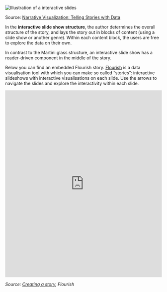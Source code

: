 <p class='center'>
<img src='Data%20story%20genres%20and%20structures%20854bd72307ad4dbda8a777a86347f3df/interactive-slides.png' alt='Illustration of a interactive slides' class='max-400' />
</p>

Source: [Narrative Visualization: Telling Stories with Data](https://cpb-us-e1.wpmucdn.com/sites.northwestern.edu/dist/3/3481/files/2015/02/Narrative_Visualization.pdf)

In the **interactive slide show structure**, the author determines the overall structure of the story, and lays the story out in blocks of content (using a slide show or another genre). Within each content block, the users are free to explore the data on their own.

In contrast to the Martini glass structure, an interactive slide show has a reader-driven component in the middle of the story.

Below you can find an embedded Flourish story. [Flourish](https://flourish.studio/) is a data visualisation tool with which you can make so called “stories”: interactive slideshows with interactive visualisations on each slide. Use the arrows to navigate the slides and explore the interactivity within each slide.

<iframe style="border: none;" width="100%" height="600px" src="https://flo.uri.sh/story/186356/embed?auto=1"></iframe>

_Source: [Creating a story](https://help.flourish.studio/article/13-creating-a-story), Flourish_